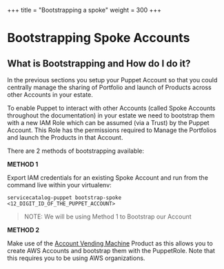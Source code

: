 +++
title = "Bootstrapping a spoke"
weight = 300
+++

# Bootstrapping Spoke Accounts


## What is Bootstrapping and How do I do it?

In the previous sections you setup your Puppet Account so that you could centrally manage the sharing of Portfolio and launch of Products across other Accounts in your estate.

To enable Puppet to interact with other Accounts (called Spoke Accounts throughout the documentation) in your estate we need to bootstrap them with a new IAM Role which can be assumed (via a Trust) by the Puppet Account. This Role has the permissions required to Manage the Portfolios and launch the Products in that Account.

There are 2 methods of bootstrapping available:

**METHOD 1**

Export IAM credentials for an existing Spoke Account and run from the command live within your virtualenv:

    servicecatalog-puppet bootstrap-spoke <12_DIGIT_ID_OF_THE_PUPPET_ACCOUNT>

> NOTE: We will be using Method 1 to Bootstrap our Account

**METHOD 2**

Make use of the [Account Vending Machine](https://github.com/awslabs/aws-service-catalog-products) Product as this allows you to create AWS Accounts and bootstrap them with the PuppetRole. Note that this requires you to be using AWS organizations.
